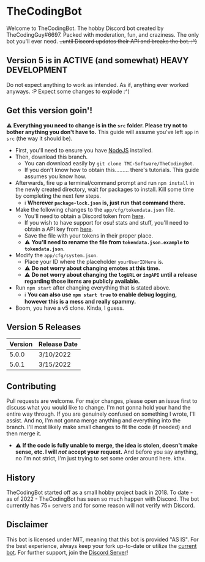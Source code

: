 # TheCodingBot
Welcome to TheCodingBot. The hobby Discord bot created by TheCodingGuy#6697.
Packed with moderation, fun, and craziness. The only bot you'll ever need.
~~..until Discord updates their API and breaks the bot. :^)~~


## Version 5 is in ACTIVE (and somewhat) HEAVY DEVELOPMENT
Do not expect anything to work as intended. As if, anything ever worked anyways. :P
Expect some changes to explode :^)


## Get this version goin'!
:warning: **Everything you need to change is in the `src` folder. Please try not to bother anything you don't have to.**
This guide will assume you've left `app` in `src` (the way it should be).
- First, you'll need to ensure you have [NodeJS](https://nodejs.org/) installed.
- Then, download this branch.
  - You can download easily by `git clone TMC-Software/TheCodingBot`.
  - If you don't know how to obtain this......... there's tutorials. This guide assumes you know how.
- Afterwards, fire up a terminal/command prompt and run `npm install` in the newly created directory, wait for packages to install. Kill some time by completing the next few steps.
  - :information_source: **Wherever `package-lock.json` is, just run that command there.**
- Make the following changes to the `app/cfg/tokendata.json` file.
  - You'll need to obtain a Discord token from [here](https://discord.com/developers/applications/).
  - If you wish to have support for osu! stats and stuff, you'll need to obtain a API key from [here](https://osu.ppy.sh/p/api/).
  - Save the file with your tokens in their proper place.
  - :warning: **You'll need to rename the file from `tokendata.json.example` to `tokendata.json`.**
- Modify the `app/cfg/system.json`.
  - Place your ID where the placeholder `yourUserIDHere` is.
  - :warning: **Do not worry about changing emotes at this time.**
  - :warning: **Do not worry about changing the `logURL` or `imgAPI` until a release regarding those items are publicly available.**
- Run `npm start` after changing everything that is stated above.
  - :information_source: **You can also use `npm start true` to enable debug logging, however this is a mess and really spammy.**
- Boom, you have a v5 clone. Kinda, I guess.


## Version 5 Releases

| Version | Release Date |
| ------- | ------------ |
| 5.0.0   | 3/10/2022    |
| 5.0.1   | 3/15/2022    |

## Contributing
Pull requests are welcome. For major changes, please open an issue first to discuss what you would like to change.
I'm not gonna hold your hand the entire way through. If you are genuinely confused on something I wrote, I'll assist.
And no, I'm not gonna merge anything and everything into the branch. I'll most likely make small changes to fit the code (if needed) and then merge it.
 - :warning: **If the code is fully unable to merge, the idea is stolen, doesn't make sense, etc. I will *not* accept your request.**
And before you say anything, no I'm not strict, I'm just trying to set some order around here. kthx.


## History
TheCodingBot started off as a small hobby project back in 2018. To date - as of 2022 - TheCodingBot has seen so much happen with Discord. The bot currently has 75+ servers and for some reason will not verify with Discord.

## Disclaimer
This bot is licensed under MIT, meaning that this bot is provided "AS IS". For the best experience, always keep your fork up-to-date or utilize the [current bot](https://discord.com/oauth2/authorize?client_id=438532019924893707&permissions=8&scope=applications.commands%20bot).
For further support, join the [Discord Server](https://discord.gg/HdKeWtV)!
